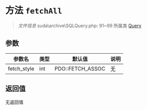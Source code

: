 # 方法 `fetchAll`

> *文件信息* suda\archive\SQLQuery.php: 91~99
> 所属类 [Query](../Query.md)




## 参数


| 参数名 | 类型 | 默认值 | 说明 |
|--------|-----|-------|-------|
| fetch_style |  int | PDO::FETCH_ASSOC | 无 |



## 返回值

无返回值
